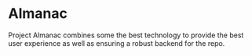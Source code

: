 ﻿# Almanac
Project Almanac combines some the best technology to provide the best user experience as well as ensuring a robust backend for the repo.
